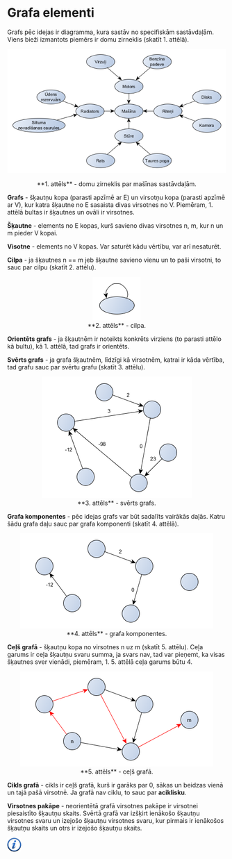 # Grafa elementi

Grafs pēc idejas ir diagramma, kura sastāv no specifiskām sastāvdaļām. Viens bieži izmantots piemērs ir domu zirneklis (skatīt 1. attēlā).

![Domu zirneklis](/media/theory/zirneklis.png)

<center>**1. attēls** - domu zirneklis par mašīnas sastāvdaļām.</center>

**Grafs** - šķautņu kopa (parasti apzīmē ar E) un virsotņu kopa (parasti apzīmē ar V), kur katra šķautne no E sasaista divas virsotnes no V. Piemēram, 1. attēlā bultas ir šķautnes un ovāli ir virsotnes.

**Šķautne** - elements no E kopas, kurš savieno divas virsotnes n, m, kur n un m pieder V kopai.

**Visotne** - elements no V kopas. Var saturēt kādu vērtību, var arī nesaturēt.

**Cilpa** - ja šķautnes n == m jeb šķautne savieno vienu un to paši virsotni, to sauc par cilpu (skatīt 2. attēlu).

<center><img alt="Domu zirneklis" src="/media/theory/cilpa.png"/></center>

<center>**2. attēls** - cilpa.</center>

**Orientēts grafs** - ja šķautnēm ir noteikts konkrēts virziens (to parasti attēlo kā bultu), kā 1. attēlā, tad grafs ir orientēts.

**Svērts grafs** - ja grafa šķautnēm, līdzīgi kā virsotnēm, katrai ir kāda vērtība, tad grafu sauc par svērtu grafu (skatīt 3. attēlu).

<center><img alt="Svērts grafs" src="/media/theory/grafs_sverts.png"/></center>

<center>**3. attēls** - svērts grafs.</center>

**Grafa komponentes** - pēc idejas grafs var būt sadalīts vairākās daļās. Katru šādu grafa daļu sauc par grafa komponenti (skatīt 4. attēlā).

<center><img alt="Grafa komponentes" src="/media/theory/grafs_komponentes.png"/></center>

<center>**4. attēls** - grafa komponentes.</center>

**Ceļš grafā** - šķautņu kopa no virsotnes n uz m (skatīt 5. attēlu). Ceļa garums ir ceļa šķautņu svaru summa, ja svars nav, tad var pieņemt, ka visas šķautnes sver vienādi, piemēram, 1. 5. attēlā ceļa garums būtu 4.

<center><img alt="Ceļš grafā" src="/media/theory/grafs_cels.png"/></center>

<center>**5. attēls** - ceļš grafā.</center>

**Cikls grafā** - cikls ir ceļš grafā, kurš ir garāks par 0, sākas un beidzas vienā un tajā pašā virsotnē. Ja grafā nav ciklu, to sauc par **aciklisku**.

**Virsotnes pakāpe** - neorientētā grafā virsotnes pakāpe ir virsotnei piesaistīto šķautņu skaits. Svērtā grafā var izšķirt ienākošo šķautņu virsotnes svaru un izejošo šķautņu virsotnes svaru, kur pirmais ir ienākošos šķautņu skaits un otrs ir izejošo šķautņu skaits.

<a href="http://en.wikipedia.org/wiki/Graph_theory" target="_blank">![Vairāk informācija](/media/theory/information.png)</a>
